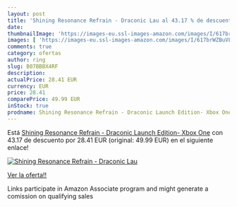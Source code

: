 ```yaml
---
layout: post
title: 'Shining Resonance Refrain - Draconic Lau al 43.17 % de descuento'
date: 
thumbnailImage: 'https://images-eu.ssl-images-amazon.com/images/I/617brWZBuVL._SL200_.jpg'
images: [ 'https://images-eu.ssl-images-amazon.com/images/I/617brWZBuVL._SL200_.jpg' ]
comments: true
category: ofertas
author: ring
slug: B07BBBX4RF
description:
actualPrice: 28.41 EUR
currency: EUR
price: 28.41
comparePrice: 49.99 EUR
inStock: true
prodname: Shining Resonance Refrain - Draconic Launch Edition- Xbox One
---
```


Está [Shining Resonance Refrain - Draconic Launch Edition- Xbox One](https://www.amazon.es/dp/B07BBBX4RF/?tag=tolees-21) con 43.17 de descuento por 28.41 EUR (original: 49.99 EUR) en el siguiente enlace!

[![Shining Resonance Refrain - Draconic Lau](https://images-eu.ssl-images-amazon.com/images/I/617brWZBuVL._SL200_.jpg)](https://www.amazon.es/dp/B07BBBX4RF/?tag=tolees-21)

[Ver la oferta!!](https://www.amazon.es/dp/B07BBBX4RF/?tag=tolees-21)

Links participate in Amazon Associate program and might generate a comission on qualifying sales



